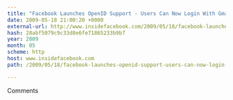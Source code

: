 ```yaml
---
title: "Facebook Launches OpenID Support - Users Can Now Login With Gmail Accounts"
date: 2009-05-18 21:00:20 +0000
external-url: http://www.insidefacebook.com/2009/05/18/facebook-launches-openid-support-users-can-now-login-with-a-gmail-account/
hash: 28abf5079c9c33d8e6fe71865233b9b7
year: 2009
month: 05
scheme: http
host: www.insidefacebook.com
path: /2009/05/18/facebook-launches-openid-support-users-can-now-login-with-a-gmail-account/

---
```


Comments
